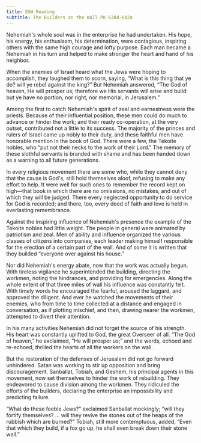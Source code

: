 ```yaml
---
title: EGW Reading
subtitle: The Builders on the Wall PK 638d-642a
---
```


Nehemiah's whole soul was in the enterprise he had undertaken. His hope, his energy, his enthusiasm, his determination, were contagious, inspiring others with the same high courage and lofty purpose. Each man became a Nehemiah in his turn and helped to make stronger the heart and hand of his neighbor.

When the enemies of Israel heard what the Jews were hoping to accomplish, they laughed them to scorn, saying, “What is this thing that ye do? will ye rebel against the king?” But Nehemiah answered, “The God of heaven, He will prosper us; therefore we His servants will arise and build: but ye have no portion, nor right, nor memorial, in Jerusalem.”

Among the first to catch Nehemiah's spirit of zeal and earnestness were the priests. Because of their influential position, these men could do much to advance or hinder the work; and their ready co-operation, at the very outset, contributed not a little to its success. The majority of the princes and rulers of Israel came up nobly to their duty, and these faithful men have honorable mention in the book of God. There were a few, the Tekoite nobles, who “put not their necks to the work of their Lord.” The memory of these slothful servants is branded with shame and has been handed down as a warning to all future generations.

In every religious movement there are some who, while they cannot deny that the cause is God's, still hold themselves aloof, refusing to make any effort to help. It were well for such ones to remember the record kept on high—that book in which there are no omissions, no mistakes, and out of which they will be judged. There every neglected opportunity to do service for God is recorded; and there, too, every deed of faith and love is held in everlasting remembrance.

Against the inspiring influence of Nehemiah's presence the example of the Tekoite nobles had little weight. The people in general were animated by patriotism and zeal. Men of ability and influence organized the various classes of citizens into companies, each leader making himself responsible for the erection of a certain part of the wall. And of some it is written that they builded “everyone over against his house.”

Nor did Nehemiah's energy abate, now that the work was actually begun. With tireless vigilance he superintended the building, directing the workmen, noting the hindrances, and providing for emergencies. Along the whole extent of that three miles of wall his influence was constantly felt. With timely words he encouraged the fearful, aroused the laggard, and approved the diligent. And ever he watched the movements of their enemies, who from time to time collected at a distance and engaged in conversation, as if plotting mischief, and then, drawing nearer the workmen, attempted to divert their attention.

In his many activities Nehemiah did not forget the source of his strength. His heart was constantly uplifted to God, the great Overseer of all. “The God of heaven,” he exclaimed, “He will prosper us;” and the words, echoed and re-echoed, thrilled the hearts of all the workers on the wall.

But the restoration of the defenses of Jerusalem did not go forward unhindered. Satan was working to stir up opposition and bring discouragement. Sanballat, Tobiah, and Geshem, his principal agents in this movement, now set themselves to hinder the work of rebuilding. They endeavored to cause division among the workmen. They ridiculed the efforts of the builders, declaring the enterprise an impossibility and predicting failure.

“What do these feeble Jews?” exclaimed Sanballat mockingly; “will they fortify themselves? ... will they revive the stones out of the heaps of the rubbish which are burned?” Tobiah, still more contemptuous, added, “Even that which they build, if a fox go up, he shall even break down their stone wall.”